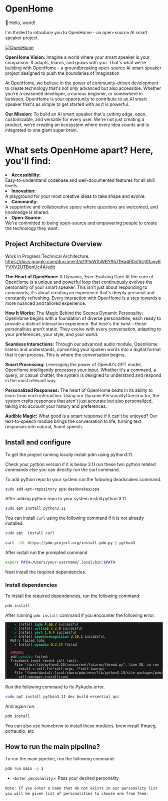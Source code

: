 # OpenHome

👋 Hello, world!

I'm thrilled to introduce you to OpenHome - an open-source AI smart speaker project.

<a href='https://openhome.xyz/' target='_blank'>
    <img src='https://i.postimg.cc/02Yq2NgB/OpenHome.png' border='0' alt='OpenHome' width='250' height='250'/>
</a>

<b>OpenHome Vision:</b> Imagine a world where your smart speaker is your companion. It adapts, learns, and grows with you. That's what we're building with OpenHome – a groundbreaking open-source AI smart speaker project designed to push the boundaries of imagination

At OpenHome, we believe in the power of community-driven development to create technology that's not only advanced but also accessible. Whether you're a seasoned developer, a curious beginner, or somewhere in between, OpenHome is your opportunity to contribute to an AI smart speaker that's as simple to get started with as it is powerful.

<b>Our Mission:</b> To build an AI smart speaker that's cutting edge, open, customizable, and versatile for every user. We're not just creating a product, we're creating an ecosystem where every idea counts and is integrated to one giant super brain.

# What sets OpenHome apart? Here, you'll find:

<li><b>Accessibility:</b></li> Easy-to-understand codebase and well-documented features for all skill levels.
<li><b>Innovation:</b></li>  A playground for your most creative ideas to take shape and evolve.
<li><b>Community:</b></li>  A supportive and collaborative space where questions are welcomed, and knowledge is shared.
<li><b>Open-Source:</b></li>  We're committed to being open-source and empowering people to create the technology they want.


## Project Architecture Overview
Work in Progress Technical Architecture: https://docs.google.com/document/d/1PInWfbWBY9571Hq4R0nf5Uj01agy6YVXV2UTBonUc4A/edit

<b>The Heart of OpenHome:</b> A Dynamic, Ever-Evolving Core At the core of OpenHome is a unique and powerful loop that continuously evolves the personality of your smart speaker. This isn't just about responding to commands; it's about creating an experience that's deeply personal and constantly refreshing. Every interaction with OpenHome is a step towards a more nuanced and tailored experience.

<b>How It Works:</b> The Magic Behind the Scenes Dynamic Personality: OpenHome begins with a foundation of diverse personalities, each ready to provide a distinct interaction experience. But here's the twist – these personalities aren't static. They evolve with every conversation, adapting to your preferences, your style, and your world.

<b>Seamless Interactions:</b> Through our advanced audio module, OpenHome listens and understands, converting your spoken words into a digital format that it can process. This is where the conversation begins.

<b>Smart Processing:</b> Leveraging the power of OpenAI's GPT model, OpenHome intelligently processes your input. Whether it's a command, a query, or casual chatter, the system is designed to understand and respond in the most relevant way.

<b>Personalized Responses:</b> The heart of OpenHome beats in its ability to learn from each interaction. Using our DynamicPersonalityConstructor, the system crafts responses that aren't just accurate but also personalized, taking into account your history and preferences.

<b>Audible Magic:</b> What good is a smart response if it can't be enjoyed? Our text-to-speech module brings the conversation to life, turning text responses into natural, fluent speech.



## Install and configure

To get the project running locally install pdm using python3.11.

Check your python version if it is below 3.11 run these two python related commands else you can directly run the curl command.

To add python repo to your system run the folowing deadsnakes command.

```bash
sudo add-apt-repository ppa:deadsnakes/ppa
```

After adding python repo to your system install python 3.11.


```bash
sudo apt install python3.11
```

You can install `curl` using the following command if it is not already installed.

```bash
sudo apt  install curl
```

```bash
curl -sSL https://pdm-project.org/install-pdm.py | python3 -
```

After install run the prompted command

```bash
export PATH=/Users/your-username/.local/bin:$PATH
```

Next install the required dependencies.


### Install dependencies

To install the required dependencies, run the following command:

```bash
pdm install
```
After running `pdm install` command if you encounter the following error.

![Error log](/assets/pyAudio_error.png?raw=true "PyAudio Error")

Run the following command to fix PyAudio error.

```bash
sudo apt install python3.11-dev build-essential gcc
```
And again run.

```bash
pdm install
```

You can also use homebrew to install these modules. brew install ffmpeg, portaudio, etc
## How to run the main pipeline?

To run the main pipeline, run the following command:

```bash
pdm run main -p 1
```

- `<Enter personality>`: Pass your desired personality

`Note: If you enter a name that do not exists in our personality list you will be given list of personalities to choose one from them.`
